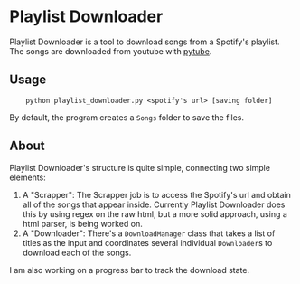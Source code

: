 # Playlist Downloader
Playlist Downloader is a tool to download songs from a Spotify's playlist. The songs are downloaded from youtube with [pytube](https://pytube.io/en/latest/).


## Usage
```
    python playlist_downloader.py <spotify's url> [saving folder]
```
By default, the program creates a `Songs` folder to save the files.

## About
Playlist Downloader's structure is quite simple, connecting two simple elements:

1. A "Scrapper": The Scrapper job is to access the Spotify's url and obtain all of the songs that appear inside. Currently Playlist Downloader does this by using regex on the raw html, but a more solid approach, using a html parser, is being worked on.
2. A "Downloader": There's a `DownloadManager` class that takes a list of titles as the input and coordinates several individual `Downloader`s to download each of the songs.

I am also working on a progress bar to track the download state.
